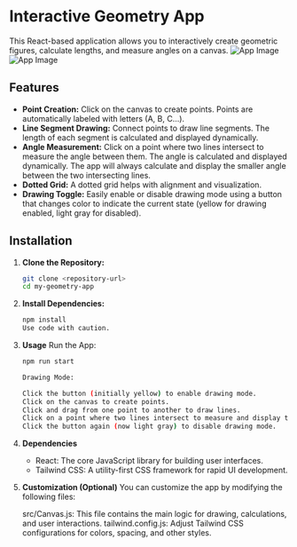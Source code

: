 # Interactive Geometry App

This React-based application allows you to interactively create geometric figures, calculate lengths, and measure angles on a canvas.
![App Image](image.png)
![App Image](img2.png)

## Features

- **Point Creation:** Click on the canvas to create points. Points are automatically labeled with letters (A, B, C...).
- **Line Segment Drawing:** Connect points to draw line segments. The length of each segment is calculated and displayed dynamically.
- **Angle Measurement:** Click on a point where two lines intersect to measure the angle between them. The angle is calculated and displayed dynamically. The app will always calculate and display the smaller angle between the two intersecting lines.
- **Dotted Grid:** A dotted grid helps with alignment and visualization.
- **Drawing Toggle:**  Easily enable or disable drawing mode using a button that changes color to indicate the current state (yellow for drawing enabled, light gray for disabled).

## Installation

1. **Clone the Repository:**

   ```bash
   git clone <repository-url> 
   cd my-geometry-app      


2. **Install Dependencies:**

    ```bash
    npm install
    Use code with caution.
3. **Usage**
    Run the App:

    ```bash
    npm run start
   
    Drawing Mode:

    Click the button (initially yellow) to enable drawing mode.
    Click on the canvas to create points.
    Click and drag from one point to another to draw lines.
    Click on a point where two lines intersect to measure and display the smaller angle.
    Click the button again (now light gray) to disable drawing mode.

4. **Dependencies**
   -  React: The core JavaScript library for building user interfaces.
   -  Tailwind CSS: A utility-first CSS framework for rapid UI development.

5. **Customization (Optional)**
    You can customize the app by modifying the following files:

    src/Canvas.js: This file contains the main logic for drawing, calculations, and user interactions.
    tailwind.config.js: Adjust Tailwind CSS configurations for colors, spacing, and other styles.
